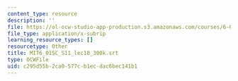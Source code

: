 ```yaml
---
content_type: resource
description: ''
file: https://ol-ocw-studio-app-production.s3.amazonaws.com/courses/6-01sc-introduction-to-electrical-engineering-and-computer-science-i-spring-2011/c295d55b2ca0577cb1ecdac6bec141b1_MIT6_01SC_S11_lec10_300k.vtt
file_type: application/x-subrip
learning_resource_types: []
resourcetype: Other
title: MIT6_01SC_S11_lec10_300k.srt
type: OCWFile
uid: c295d55b-2ca0-577c-b1ec-dac6bec141b1
---
```

